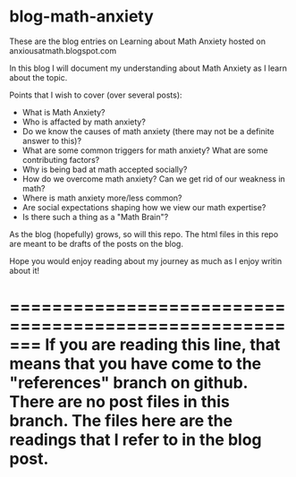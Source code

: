 # blog-math-anxiety
These are the blog entries on Learning about Math Anxiety hosted on anxiousatmath.blogspot.com

In this blog I will document my understanding about Math Anxiety as I learn about the topic. 

Points that I wish to cover (over several posts):
- What is Math Anxiety?
- Who is affacted by math anxiety?
- Do we know the causes of math anxiety (there may not be a definite answer to this)?
- What are some common triggers for math anxiety? What are some contributing factors?
- Why is being bad at math accepted socially?
- How do we overcome math anxiety? Can we get rid of our weakness in math?
- Where is math anxiety more/less common?
- Are social expectations shaping how we view our math expertise?
- Is there such a thing as a "Math Brain"?

As the blog (hopefully) grows, so will this repo. The html files in this repo are meant to be drafts of the posts on the blog.

Hope you would enjoy reading about my journey as much as I enjoy writin about it!

=======================================================
If you are reading this line, that means that you have come to the "references" branch on github. There are no post files in this branch.
The files here are the readings that I refer to in the blog post.
=======================================================
